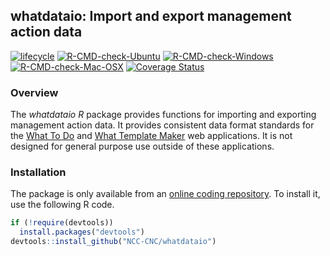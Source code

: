 
<!--- README.md is generated from README.Rmd. Please edit that file -->

## whatdataio: Import and export management action data

[![lifecycle](https://img.shields.io/badge/Lifecycle-stable-green.svg)](https://www.tidyverse.org/lifecycle/experimental)
[![R-CMD-check-Ubuntu](https://img.shields.io/github/workflow/status/NCC-CNC/whatdataio/Ubuntu/master.svg?label=Ubuntu)](https://github.com/NCC-CNC/whatdataio/actions)
[![R-CMD-check-Windows](https://img.shields.io/github/workflow/status/NCC-CNC/whatdataio/Windows/master.svg?label=Windows)](https://github.com/NCC-CNC/whatdataio/actions)
[![R-CMD-check-Mac-OSX](https://img.shields.io/github/workflow/status/NCC-CNC/whatdataio/Mac%20OSX/master.svg?label=Mac%20OSX)](https://github.com/NCC-CNC/whatdataio/actions)
[![Coverage
Status](https://codecov.io/github/NCC-CNC/whatdataio/coverage.svg?branch=master)](https://codecov.io/github/NCC-CNC/whatdataio?branch=master)

### Overview

The *whatdataio R* package provides functions for importing and
exporting management action data. It provides consistent data format
standards for the [What To Do](https://github/NCC-CNC/whattodo) and
[What Template Maker](https://github/NCC-CNC/whattemplatemaker) web
applications. It is not designed for general purpose use outside of
these applications.

### Installation

The package is only available from an [online coding
repository](https://github.com/NCC-CNC/whatdataio). To install it, use
the following R code.

``` r
if (!require(devtools))
  install.packages("devtools")
devtools::install_github("NCC-CNC/whatdataio")
```
